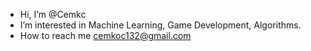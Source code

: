- Hi, I’m @Cemkc
- I’m interested in Machine Learning, Game Development, Algorithms. 
- How to reach me cemkoc132@gmail.com

<!---
Cemkc/Cemkc is a ✨ special ✨ repository because its `README.md` (this file) appears on your GitHub profile.
You can click the Preview link to take a look at your changes.
--->
